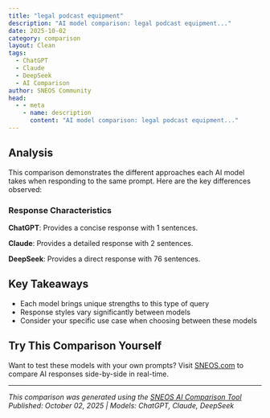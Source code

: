```yaml
---
title: "legal podcast equipment"
description: "AI model comparison: legal podcast equipment..."
date: 2025-10-02
category: comparison
layout: Clean
tags:
  - ChatGPT
  - Claude
  - DeepSeek
  - AI Comparison
author: SNEOS Community
head:
  - - meta
    - name: description
      content: "AI model comparison: legal podcast equipment..."
---
```


<ChatComparison
  title="legal podcast equipment"
  prompt="legal podcast equipment"
  :responses='{
    "ChatGPT": "Starting a legal podcast requires the right equipment to ensure clear audio quality and a professional presentation. Here’s a list of essential equipment you might consider for producing a legal podcast:\n\n### 1. **Microphones**\n- **Dynamic Microphones:**\n  - **Shure SM7B:** A high-quality dynamic microphone known for its warm sound and noise rejection, ideal for voice recording.\n  - **Audio-Technica ATR2100x-USB:** A more budget-friendly option that offers USB and XLR outputs.\n  \n- **Condenser Microphones:**\n  - **Rode NT1:** A condenser mic that provides great clarity and is quieter than others, making it suitable for studio settings.\n\n### 2. **Audio Interface**\n- **Focusrite Scarlett 2i2:** A popular choice for podcasters, this audio interface connects XLR microphones to your computer and has high-quality preamps.\n- **Zoom H6 Handy Recorder:** Useful for mobile recording and has XLR inputs, making it versatile for interviews.\n\n### 3. **Headphones**\n- **Audio-Technica ATH-M50x:** These headphones are known for their excellent sound isolation and clarity, which is crucial for monitoring audio.\n- **Sony MDR-7506:** Another solid choice, offering comfort and clear sound representation.\n\n### 4. **Recording Software**\n- **Audacity:** A free, open-source audio editing software that is user-friendly for beginners.\n- **Adobe Audition:** A professional audio editing software with advanced features for those with a bigger budget.\n- **Reaper:** An affordable and powerful DAW (Digital Audio Workstation) that is popular among podcasters.\n\n### 5. **Pop Filter**\n- **Aokeo Professional Microphone Pop Filter:** Reduces plosive sounds that occur during vocal recording.\n\n### 6. **Microphone Stand**\n- **Heil Sound PL-2T:** A high-quality boom arm for positioning your microphone.\n- **K&M 23860 Microphone Stand:** A sturdy stand that is adjustable and portable.\n\n### 7. **Acoustic Treatment**\n- **Acoustic Panels:** To minimize echo and background noise in your recording environment, consider adding acoustic panels to your recording space.\n- **Portable Vocal Booths:** If you&#x27;re recording in a less-than-ideal space, a portable vocal booth can help improve sound quality.\n\n### 8. **Backup Recorder (Optional)**\n- **Zoom H5 or H6:** These portable recorders can serve as backups during interviews and are great for mobile recording.\n\n### 9. **Cables and Accessories**\n- **XLR Cables:** For connecting your microphones to your audio interface.\n- **Mic Shock Mounts:** To reduce vibrations and handling noise.\n\n### 10. **Streaming and Remote Recording Tools**\n- **Zoom or Riverside.fm:** For remote interviews, these platforms allow you to record high-quality audio over the internet.\n- **Zencastr:** Specifically designed for podcasters, it records high-quality audio from remote guests.\n\n### Additional Considerations:\n- **Website and Hosting:** Don’t forget to invest in a good podcast hosting service and create a website for your podcast.\n- **Graphics and Branding:** Consider hiring a designer for cover art and promotional materials.\n- **Legal Considerations:** As a legal podcast, make sure to cover any ethical or legal considerations regarding confidentiality and client representation.\n\nWith the right tools and a clear plan, you can create a professional-sounding legal podcast that effectively communicates your message.",
    "Claude": "Here\u0027s a guide to essential legal podcast equipment:\n\n## Audio Equipment\n\n**Microphones**\n- **Dynamic mics**: Shure SM7B, Electro-Voice RE20 (professional, reject background noise)\n- **USB mics**: Audio-Technica ATR2100x-USB, Rode PodMic (easier setup)\n- **Lavalier mics**: For interviews or multi-person setups\n\n**Audio Interface**\n- Focusrite Scarlett series\n- Zoom PodTrak P4/P8 (podcast-specific)\n- PreSonus AudioBox\n\n**Headphones**\n- Sony MDR-7506\n- Audio-Technica ATH-M50x\n- Beyerdynamic DT770 Pro\n\n## Recording \u0026 Editing\n\n**Software**\n- **Free**: Audacity, GarageBand\n- **Paid**: Adobe Audition, Hindenburg Pro, Reaper\n\n**Recording Platforms**\n- Riverside.fm (remote interviews)\n- SquadCast\n- Zencastr\n\n## Accessories\n\n**Essential**\n- Pop filters\n- Boom arms/mic stands\n- Acoustic treatment (foam panels, blankets)\n- Windscreens\n\n**Professional Setup**\n- Mixer (Rode RODECaster Pro II)\n- Monitor speakers\n- Portable recorder for field interviews\n\n## Budget Considerations\n\n- **Starter**: $200-500 (USB mic, headphones, basic software)\n- **Intermediate**: $500-1500 (XLR setup, audio interface)\n- **Professional**: $1500\u002B (high-end mics, mixers, acoustic treatment)\n\nWould you like specific recommendations based on your budget or use case?",
    "DeepSeek": "Of course! This is a great topic. Setting up a legal podcast can range from incredibly simple to a full professional studio, depending on your goals and budget.\n\nHere\u2019s a breakdown of podcast equipment for legal professionals, organized by budget and use case.\n\n---\n\n### **Core Philosophy for a Legal Podcast**\nYour audio quality is a reflection of your professionalism. Listeners will subconsciously associate clean, clear audio with competence and authority. Background noise, echoes, and muffled voices can be distracting and undermine your message.\n\n---\n\n### **Scenario 1: The \u0022I Just Want to Get Started\u0022 Setup (Under $150)**\nPerfect for solo practitioners or those testing the waters. This setup focuses on one person recording in a quiet home office.\n\n*   **Microphone:** **Samson Q2U** or **Audio-Technica ATR2100x-USB**\n    *   **Why:** These are the gold standard for beginner mics. They connect via USB (plug-and-play with your computer) **and** XLR (so you can upgrade your system later). They are dynamic mics, which are great at rejecting background computer fan and air conditioner noise.\n*   **Headphones:** Any closed-back headphones you have (e.g., **Apple Earpods**, **Sony MDR-7506**). You just need to hear your audio and any potential issues while recording.\n*   **Accessories:**\n    *   **Mic Stand:** A simple desk stand or a cheap boom arm.\n    *   **Pop Filter:** A must-have to soften harsh \u0022p\u0022 and \u0022b\u0022 sounds.\n*   **Software (Free):**\n    *   **Recording:** **Audacity** (for solo), **Zencastr** or **Riverside.fm** (for remote interviews).\n    *   **Editing:** Audacity.\n\n**This setup will sound MILES better than a laptop or headset mic and is perfectly respectable.**\n\n---\n\n### **Scenario 2: The \u0022Professional \u0026 Reliable\u0022 Setup ($300 - $700)**\nThis is the sweet spot for a serious legal podcast. It delivers broadcast-quality audio and is built for consistency, whether you\u0027re recording solo or with a co-host/guest in the same room.\n\n*   **Microphone:** A high-quality dynamic microphone.\n    *   **Top Pick:** **Shure MV7**. This is the little brother of the legendary SM7B. It offers both USB and XLR, and has a fantastic, rich sound perfect for voice. It\u0027s very forgiving of less-than-perfect recording spaces.\n    *   **Other Great Options:** **Rode PodMic**, **Shure SM58** (a workhorse live mic that also excels in the studio).\n*   **Audio Interface:** **Focusrite Scarlett 2i2** (2nd or 3rd Gen).\n    *   **Why:** This is the bridge between your XLR microphones and your computer. The 2i2 has two inputs, perfect for you and one guest. It\u0027s reliable, sounds great, and is an industry standard.\n*   **Headphones:** **Audio-Technica ATH-M30x** or **Sony MDR-7506**. Closed-back design prevents sound from leaking back into the microphone.\n*   **Accessories:**\n    *   **Boom Arm:** **Rode PSA1** or a quality generic one. Gets the mic off your desk and in the perfect position.\n    *   **Pop Filter:** A good quality double-layer mesh filter.\n    *   **Shock Mount:** Helps isolate the mic from desk bumps and vibrations.\n*   **Software (Paid - Worth the Investment):**\n    *   **Recording/Editing:** **Adobe Audition** (professional, industry-standard) or **Descript** (incredible for editing via text transcript, a huge time-saver for long-form content).\n\n---\n\n### **Scenario 3: The \u0022In-House Studio\u0022 Setup ($1,000\u002B)**\nFor the firm that wants to build a dedicated, professional-grade recording space for multiple hosts and frequent content.\n\n*   **Microphone:** **Shure SM7B**. The iconic podcasting microphone. It requires more gain, so ensure your interface can power it (the Focusrite Scarlett might need a boost, like a **Cloudlifter CL-1**).\n*   **Audio Interface/Mixer:** **Rodecaster Pro II** or **Zoom PodTrak P8**.\n    *   **Why:** These are all-in-one podcasting consoles. They have multiple XLR inputs, built-in sound pads, easy-to-use faders, and onboard processing (like noise gate and compressor) that can make your audio sound \u0022finished\u0022 as you record. They also simplify remote guest recording.\n*   **Headphones:** Multiple pairs of **Sony MDR-7506** or **Beyerdynamic DT 770 Pro** for all hosts.\n*   **Accessories:**\n    *   **Professional Boom Arms \u0026 Shock Mounts.**\n    *   **Acoustic Treatment:** This is **CRITICAL** at this level. You can\u0027t sound professional in an echoey room.\n        *   **Panels:** **Acoustic foam panels** or, even better, **rockwool panels** from a company like GIK Acoustics. Place them on the walls at the reflection points between you and the mic.\n        *   **Reflection Filter:** A **Kaotica Eyeball** or **sE Electronics Reflexion Filter** can be placed behind the mic to clean up sound if you can\u0027t treat the whole room.\n\n---\n\n### **Special Considerations for Legal Podcasts**\n\n#### **1. Recording Remote Guests or Co-Hosts**\nYou have no control over their audio quality, but you can guide them.\n*   **Best Practice:** Ask them to use a USB microphone (like the Samson Q2U) and headphones. Even this simple step is a massive improvement over a laptop mic.\n*   **Software:** Use a tool that records a separate, high-quality audio track from each participant locally on their computer. **Do NOT just record a Zoom call.**\n    *   **Riverside.fm** (highly recommended)\n    *   **Zencastr**\n    *   **SquadCast**\n\n#### **2. Acoustic Treatment (The Secret Sauce)**\nNo matter your microphone budget, this is the most important upgrade after the mic itself.\n*   **Cheap/Fast:** Record in a walk-in closet full of clothes. The fabric is excellent at deadening sound.\n*   **Better:** Hang heavy moving blankets on the walls around your recording space.\n*   **Best:** Install proper acoustic panels to eliminate flutter echo and reverb.\n\n#### **3. Content and Workflow**\n*   **Scripting/Outlining:** Legal topics are complex. A clear outline or full script ensures you stay on point and cover all necessary disclaimers.\n*   **Disclaimer:** **Always include a clear disclaimer at the beginning of your podcast** stating that the content is for informational purposes only and does not constitute legal advice.\n*   **Editing:** If you\u0027re short on time, a service like **Descript** can dramatically speed up your editing process by allowing you to edit audio by editing text.\n\n### **Sample Setups at a Glance**\n\n| Component | Budget Setup (\u003C$150) | Pro Setup (~$500) | Studio Setup ($1,200\u002B) |\n| :--- | :--- | :--- | :--- |\n| **Microphone** | Samson Q2U | Shure MV7 | Shure SM7B |\n| **Interface** | (USB) | Focusrite Scarlett 2i2 | Rodecaster Pro II |\n| **Headphones** | Earpods | Audio-Technica M30x | Sony MDR-7506 |\n| **Accessories** | Pop Filter, Desk Stand | Boom Arm, Pop Filter | Boom Arm, Cloudlifter, Acoustic Panels |\n| **Software** | Audacity (Free) | Descript / Audition | Descript / Audition / Hindenburg |\n\nStart with the best setup you can reasonably afford, but remember: **Content is king.** A fantastic, insightful conversation with decent audio will always be more successful than a boring one with perfect audio. Good luck"
  }'
  published-date="02:49"
/>

## Analysis

This comparison demonstrates the different approaches each AI model takes when responding to the same prompt. Here are the key differences observed:

### Response Characteristics

**ChatGPT**: Provides a concise response with 1 sentences. 

**Claude**: Provides a detailed response with 2 sentences. 

**DeepSeek**: Provides a direct response with 76 sentences. 

## Key Takeaways

- Each model brings unique strengths to this type of query
- Response styles vary significantly between models
- Consider your specific use case when choosing between these models

## Try This Comparison Yourself

Want to test these models with your own prompts? Visit [SNEOS.com](https://sneos.com) to compare AI responses side-by-side in real-time.

---

*This comparison was generated using the [SNEOS AI Comparison Tool](https://sneos.com)*
*Published: October 02, 2025 | Models: ChatGPT, Claude, DeepSeek*
